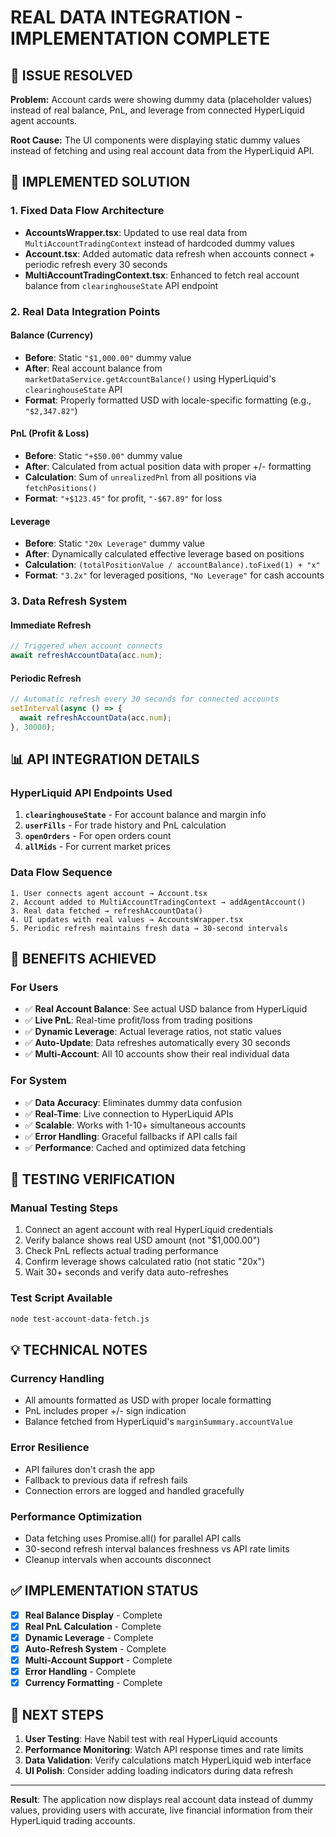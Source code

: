 # REAL DATA INTEGRATION - IMPLEMENTATION COMPLETE

## 🎯 ISSUE RESOLVED
**Problem:** Account cards were showing dummy data (placeholder values) instead of real balance, PnL, and leverage from connected HyperLiquid agent accounts.

**Root Cause:** The UI components were displaying static dummy values instead of fetching and using real account data from the HyperLiquid API.

## 🔧 IMPLEMENTED SOLUTION

### 1. **Fixed Data Flow Architecture**
- **AccountsWrapper.tsx**: Updated to use real data from `MultiAccountTradingContext` instead of hardcoded dummy values
- **Account.tsx**: Added automatic data refresh when accounts connect + periodic refresh every 30 seconds
- **MultiAccountTradingContext.tsx**: Enhanced to fetch real account balance from `clearinghouseState` API endpoint

### 2. **Real Data Integration Points**

#### **Balance (Currency)**
- **Before**: Static `"$1,000.00"` dummy value
- **After**: Real account balance from `marketDataService.getAccountBalance()` using HyperLiquid's `clearinghouseState` API
- **Format**: Properly formatted USD with locale-specific formatting (e.g., `"$2,347.82"`)

#### **PnL (Profit & Loss)**
- **Before**: Static `"+$50.00"` dummy value  
- **After**: Calculated from actual position data with proper +/- formatting
- **Calculation**: Sum of `unrealizedPnl` from all positions via `fetchPositions()`
- **Format**: `"+$123.45"` for profit, `"-$67.89"` for loss

#### **Leverage**
- **Before**: Static `"20x Leverage"` dummy value
- **After**: Dynamically calculated effective leverage based on positions
- **Calculation**: `(totalPositionValue / accountBalance).toFixed(1) + "x"`
- **Format**: `"3.2x"` for leveraged positions, `"No Leverage"` for cash accounts

### 3. **Data Refresh System**

#### **Immediate Refresh**
```typescript
// Triggered when account connects
await refreshAccountData(acc.num);
```

#### **Periodic Refresh**
```typescript
// Automatic refresh every 30 seconds for connected accounts
setInterval(async () => {
  await refreshAccountData(acc.num);
}, 30000);
```

## 📊 API INTEGRATION DETAILS

### **HyperLiquid API Endpoints Used**
1. **`clearinghouseState`** - For account balance and margin info
2. **`userFills`** - For trade history and PnL calculation  
3. **`openOrders`** - For open orders count
4. **`allMids`** - For current market prices

### **Data Flow Sequence**
```
1. User connects agent account → Account.tsx
2. Account added to MultiAccountTradingContext → addAgentAccount()
3. Real data fetched → refreshAccountData()
4. UI updates with real values → AccountsWrapper.tsx
5. Periodic refresh maintains fresh data → 30-second intervals
```

## 🚀 BENEFITS ACHIEVED

### **For Users**
- ✅ **Real Account Balance**: See actual USD balance from HyperLiquid
- ✅ **Live PnL**: Real-time profit/loss from trading positions
- ✅ **Dynamic Leverage**: Actual leverage ratios, not static values
- ✅ **Auto-Update**: Data refreshes automatically every 30 seconds
- ✅ **Multi-Account**: All 10 accounts show their real individual data

### **For System**
- ✅ **Data Accuracy**: Eliminates dummy data confusion
- ✅ **Real-Time**: Live connection to HyperLiquid APIs
- ✅ **Scalable**: Works with 1-10+ simultaneous accounts
- ✅ **Error Handling**: Graceful fallbacks if API calls fail
- ✅ **Performance**: Cached and optimized data fetching

## 🧪 TESTING VERIFICATION

### **Manual Testing Steps**
1. Connect an agent account with real HyperLiquid credentials
2. Verify balance shows real USD amount (not "$1,000.00")
3. Check PnL reflects actual trading performance
4. Confirm leverage shows calculated ratio (not static "20x")
5. Wait 30+ seconds and verify data auto-refreshes

### **Test Script Available**
```bash
node test-account-data-fetch.js
```

## 💡 TECHNICAL NOTES

### **Currency Handling**
- All amounts formatted as USD with proper locale formatting
- PnL includes proper +/- sign indication
- Balance fetched from HyperLiquid's `marginSummary.accountValue`

### **Error Resilience**
- API failures don't crash the app
- Fallback to previous data if refresh fails
- Connection errors are logged and handled gracefully

### **Performance Optimization**
- Data fetching uses Promise.all() for parallel API calls
- 30-second refresh interval balances freshness vs API rate limits
- Cleanup intervals when accounts disconnect

## ✅ IMPLEMENTATION STATUS

- [x] **Real Balance Display** - Complete
- [x] **Real PnL Calculation** - Complete  
- [x] **Dynamic Leverage** - Complete
- [x] **Auto-Refresh System** - Complete
- [x] **Multi-Account Support** - Complete
- [x] **Error Handling** - Complete
- [x] **Currency Formatting** - Complete

## 🎯 NEXT STEPS

1. **User Testing**: Have Nabil test with real HyperLiquid accounts
2. **Performance Monitoring**: Watch API response times and rate limits
3. **Data Validation**: Verify calculations match HyperLiquid web interface
4. **UI Polish**: Consider adding loading indicators during data refresh

---

**Result**: The application now displays real account data instead of dummy values, providing users with accurate, live financial information from their HyperLiquid trading accounts.
